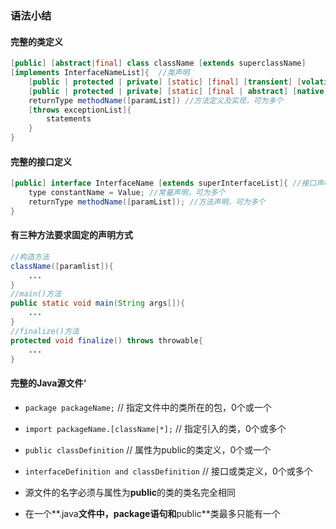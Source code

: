 ### 语法小结

#### 完整的类定义

```java
[public] [abstract|final] class className [extends superclassName]
[implements InterfaceNameList]{  //类声明
    [public | protected | private] [static] [final] [transient] [volatile] type variableName;  //成员变量声明，可为多个
    [public | protected | private] [static] [final | abstract] [native] [synchronized]
    returnType methodName([paramList]) //方法定义及实现，可为多个
    [throws exceptionList]{
        statements
    }
}
```

#### 完整的接口定义

```java
[public] interface InterfaceName [extends superInterfaceList]{ //接口声明
    type constantName = Value; //常量声明，可为多个
    returnType methodName([paramList]); //方法声明，可为多个
}
```

#### 有三种方法要求固定的声明方式

```java
//构造方法
className([paramlist]){
    ...
}
//main()方法
public static void main(String args[]){
    ...
}
//finalize()方法
protected void finalize() throws throwable{
    ...
}
```

#### 完整的Java源文件‘

* `package packageName;`  // 指定文件中的类所在的包，0个或一个

* `import packageName.[className|*];`  // 指定引入的类，0个或多个

* `public classDefinition`  // 属性为public的类定义，0个或一个

* `interfaceDefinition and classDefinition`  // 接口或类定义，0个或多个

* 源文件的名字必须与属性为**public**的类的类名完全相同
* 在一个**.java**文件中，**package**语句和**public**类最多只能有一个